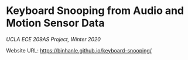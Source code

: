 # Keyboard Snooping from Audio and Motion Sensor Data
*UCLA ECE 209AS Project, Winter 2020*

Website URL: https://binhanle.github.io/keyboard-snooping/
